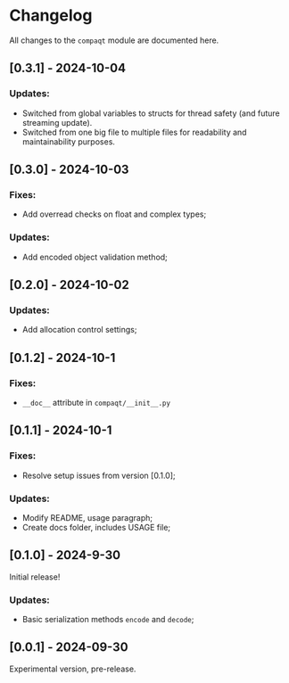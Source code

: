 # Changelog

All changes to the `compaqt` module are documented here.


## [0.3.1] - 2024-10-04

### Updates:
- Switched from global variables to structs for thread safety (and future streaming update).
- Switched from one big file to multiple files for readability and maintainability purposes.


## [0.3.0] - 2024-10-03

### Fixes:
- Add overread checks on float and complex types;

### Updates:
- Add encoded object validation method;


## [0.2.0] - 2024-10-02

### Updates:
- Add allocation control settings;


## [0.1.2] - 2024-10-1

### Fixes:
- `__doc__` attribute in `compaqt/__init__.py`


## [0.1.1] - 2024-10-1

### Fixes:
- Resolve setup issues from version [0.1.0];

### Updates:
- Modify README, usage paragraph;
- Create docs folder, includes USAGE file;


## [0.1.0] - 2024-9-30

Initial release!

### Updates:
- Basic serialization methods `encode` and `decode`;


## [0.0.1] - 2024-09-30

Experimental version, pre-release.

